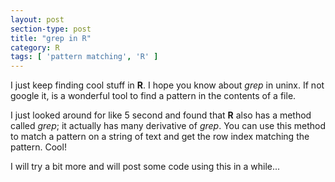 ```yaml
---
layout: post
section-type: post
title: "grep in R"
category: R
tags: [ 'pattern matching', 'R' ]
---
```


I just keep finding cool stuff in **R**. I hope you know about *grep* in uninx. If not google it, is a wonderful tool to find a pattern in the contents of a file.

I just looked around for like 5 second and found that **R** also has a method called *grep*; it actually has many derivative of *grep*. You can use this method to match a pattern on a string of text and get the row index matching the pattern. Cool!

I will try a bit more and will post some code using this in a while...


